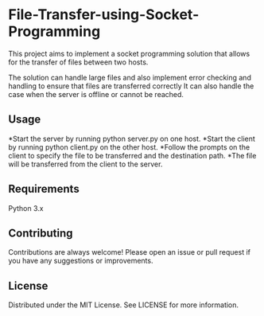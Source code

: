 # File-Transfer-using-Socket-Programming
This project aims to implement a socket programming solution that allows for the transfer of files between two hosts.

The solution can handle large files and also implement error checking and handling to ensure that files are
transferred correctly It can also handle the case when the server is offline or cannot be reached.


## Usage

*Start the server by running python server.py on one host.
*Start the client by running python client.py on the other host.
*Follow the prompts on the client to specify the file to be transferred and the destination path.
*The file will be transferred from the client to the server.

## Requirements
Python 3.x

## Contributing
Contributions are always welcome! Please open an issue or pull request if you have any suggestions or improvements.

## License
Distributed under the MIT License. See LICENSE for more information.

